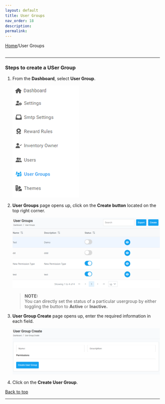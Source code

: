 ```yaml
---
layout: default
title: User Groups
nav_order: 18
description:
permalink:
---
```


[Home](https://biijuwa.github.io/eckb/)/User Groups

##

---

### Steps to create a USer Group

1. From the **Dashboard**, select **User Group**.

   ![user_group](../../images/usergroups/usergroup_dashboard.png)

2. **User Groups** page opens up, click on the **Create button** located on the top right corner.

   ![usergroup_page](../../images/usergroups/usergroup_page.png)

   > **NOTE:** <br> You can directly set the status of a particular usergroup by either toggling the button to **Active** or **Inactive.**

3. **User Group Create** page opens up, enter the required information in each field.

   ![usergroup_create](../../images/usergroups/usergroup_create.png)

4. Click on the **Create User Group**.

<a href="#top" id="back-to-top">Back to top</a>

---
